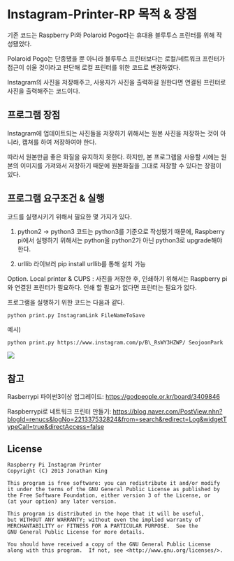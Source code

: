 Instagram-Printer-RP 목적 & 장점
==============================

기존 코드는 Raspberry Pi와 Polaroid Pogo라는 휴대용 블루투스 프린터를 위해 작성됐었다.


Polaroid Pogo는 단종됐을 뿐 아니라 블루투스 프린터보다는 로컬/네트워크  프린터가 접근이 쉬울 것이라고 판단해 로컬 프린터를 위한 코드로 변경하였다.


Instagram의 사진을 저장해주고, 사용자가 사진을 출력하길 원한다면 연결된 프린터로 사진을 출력해주는 코드이다.




프로그램 장점
---------------------

Instagram에 업데이트되는 사진들을 저장하기 위해서는 원본 사진을 저장하는 것이 아니라, 캡쳐를 하여 저장하여야 한다.



따라서 원본만큼 좋은 화질을 유지하지 못한다. 하지만, 본 프로그램을 사용할 시에는 원본의 이미지를 가져와서 저장하기 때문에 원본화질을 그대로 저장할 수 있다는 장점이 있다.




프로그램 요구조건 & 실행
-------------------

코드를 실행시키기 위해서 필요한 몇 가지가 있다.


1. python2 -> python3
코드는 python3를 기준으로 작성됐기 때문에, Raspberry pi에서 실행하기 위해서는 python을 python2가 아닌 python3로 upgrade해야 한다.


2. urllib 라이브러
 pip install urllib를 통해 설치 가능


Option. Local printer & CUPS : 사진을 저장한 후, 인쇄하기 위해서는 Raspberry pi와 연결된 프린터가 필요하다. 인쇄 할 필요가 없다면 프린터는 필요가 없다.


프로그램을 실행하기 위한 코드는 다음과 같다.

	python print.py InstagramLink FileNameToSave

예시)

	python print.py https://www.instagram.com/p/B\_RsWY3HZWP/ SeojoonPark
   
<img src= "https://scontent-ssn1-1.cdninstagram.com/v/t51.2885-15/e35/p1080x1080/93810746\_1175396686131524\_1870466887554263304\_n.jpg?_nc_ht=scontent-ssn1-1.cdninstagram.com&_nc_cat=1&_nc_ohc=0J\_fE\_cbqYUAX\_WMHf9&oh=e0fe2ccb7abb8db1d0f1f16f8ce13a44&oe=5F0CD41B">




참고
----------------------

Rasberrypi 파이썬3이상 업그레이드: <https://godpeople.or.kr/board/3409846>


Raspberrypi로 네트워크 프린터 만들기: <https://blog.naver.com/PostView.nhn?blogId=renucs&logNo=221337532824&from=search&redirect=Log&widgetTypeCall=true&directAccess=false>

License
-------

    Raspberry Pi Instagram Printer
    Copyright (C) 2013 Jonathan King

    This program is free software: you can redistribute it and/or modify
    it under the terms of the GNU General Public License as published by
    the Free Software Foundation, either version 3 of the License, or
    (at your option) any later version.

    This program is distributed in the hope that it will be useful,
    but WITHOUT ANY WARRANTY; without even the implied warranty of
    MERCHANTABILITY or FITNESS FOR A PARTICULAR PURPOSE.  See the
    GNU General Public License for more details.

    You should have received a copy of the GNU General Public License
    along with this program.  If not, see <http://www.gnu.org/licenses/>.
